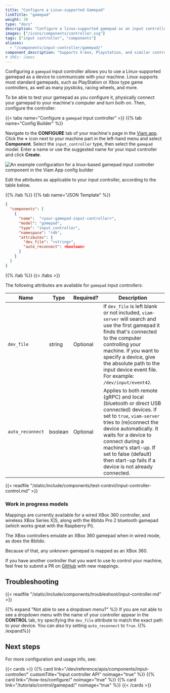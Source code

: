 ```yaml
---
title: "Configure a Linux-supported Gamepad"
linkTitle: "gamepad"
weight: 30
type: "docs"
description: "Configure a linux-supported gamepad as an input controller."
images: ["/icons/components/controller.svg"]
tags: ["input controller", "components"]
aliases:
  - "/components/input-controller/gamepad/"
component_description: "Supports X-box, Playstation, and similar controllers with Linux support."
# SMEs: James
---
```


Configuring a `gamepad` input controller allows you to use a Linux-supported gamepad as a device to communicate with your machine.
Linux supports most standard gamepads, such as PlayStation or Xbox type game controllers, as well as many joysticks, racing wheels, and more.

To be able to test your gamepad as you configure it, physically connect your gamepad to your machine's computer and turn both on.
Then, configure the controller:

{{< tabs name="Configure a `gamepad` input controller" >}}
{{% tab name="Config Builder" %}}

Navigate to the **CONFIGURE** tab of your machine's page in the [Viam app](https://app.viam.com).
Click the **+** icon next to your machine part in the left-hand menu and select **Component**.
Select the `input_controller` type, then select the `gamepad` model.
Enter a name or use the suggested name for your input controller and click **Create**.

![An example configuration for a linux-based gamepad input controller component in the Viam App config builder](/components/input-controller/gamepad-input-controller-ui-config.png)

Edit the attributes as applicable to your input controller, according to the table below.

{{% /tab %}}
{{% tab name="JSON Template" %}}

```json {class="line-numbers linkable-line-numbers"}
{
  "components": [
    {
      "name":  "<your-gamepad-input-controller>",
      "model": "gamepad",
      "type": "input_controller",
      "namespace": "rdk",
      "attributes": {
        "dev_file": "<string>",
        "auto_reconnect": <boolean>
      }
    }
  ]
}
```

{{% /tab %}}
{{< /tabs >}}

The following attributes are available for `gamepad` input controllers:

<!-- prettier-ignore -->
| Name | Type | Required? | Description |
| ---- | ---- | --------- | ----------- |
| `dev_file` | string | Optional | If `dev_file` is left blank or not included, `viam-server` will search and use the first gamepad it finds that's connected to the computer controlling your machine. If you want to specify a device, give the absolute path to the input device event file. For example: `/dev/input/event42`. |
| `auto_reconnect` | boolean | Optional | Applies to both remote (gRPC) and local (bluetooth or direct USB connected) devices. If set to `true`, `viam-server` tries to (re)connect the device automatically. It waits for a device to connect during a machine's start-up. If set to false (default) then start-up fails if a device is not already connected. |

{{< readfile "/static/include/components/test-control/input-controller-control.md" >}}

### Work in progress models

Mappings are currently available for a wired XBox 360 controller, and wireless XBox Series X|S, along with the 8bitdo Pro 2 bluetooth gamepad (which works great with the Raspberry Pi).

The XBox controllers emulate an XBox 360 gamepad when in wired mode, as does the 8bitdo.

Because of that, any unknown gamepad is mapped as an XBox 360.

If you have another controller that you want to use to control your machine, feel free to submit a PR on [GitHub](https://github.com/viamrobotics/rdk/blob/main/components/input/input.go) with new mappings.

## Troubleshooting

{{< readfile "/static/include/components/troubleshoot/input-controller.md" >}}

{{% expand "Not able to see a dropdown menu?" %}}
If you are not able to see a dropdown menu with the name of your controller appear in the **CONTROL** tab, try specifying the `dev_file` attribute to match the exact path to your device.
You can also try setting `auto_reconnect` to `True`.
{{% /expand%}}

## Next steps

For more configuration and usage info, see:

{{< cards >}}
{{% card link="/dev/reference/apis/components/input-controller/" customTitle="Input controller API" noimage="true" %}}
{{% card link="/how-tos/configure/" noimage="true" %}}
{{% card link="/tutorials/control/gamepad/" noimage="true" %}}
{{< /cards >}}
